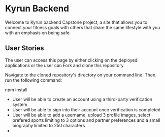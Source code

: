 # Kyrun Backend

Welcome to Kyrun backend Capstone project, a site that allows you to connect your fitness goals with others that share the same lifestyle with you with an emphasis on being safe.

## User Stories

The user can access this page by either clicking on the deployed applications or the user can Fork and clone this repository.

Navigate to the cloned repository's directory on your command line. Then, run the following command:

npm install

- User will be able to create an account using a third-party verification system
- User will be able to sign into their account once verification is completed
- User will be able to add a username, upload 3 profile images, select prefered sports limiting to 3 options and partner preferences and a small biography limited to 250 characters
-
